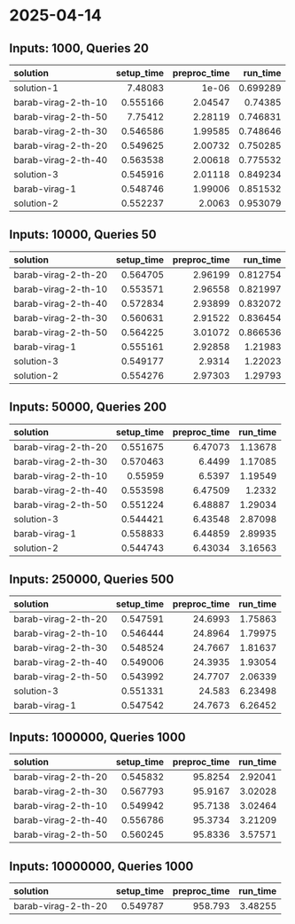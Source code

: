 # 2025-04-14

## Inputs: 1000, Queries 20

| solution            |   setup_time |   preproc_time |   run_time |
|:--------------------|-------------:|---------------:|-----------:|
| solution-1          |     7.48083  |        1e-06   |   0.699289 |
| barab-virag-2-th-10 |     0.555166 |        2.04547 |   0.74385  |
| barab-virag-2-th-50 |     7.75412  |        2.28119 |   0.746831 |
| barab-virag-2-th-30 |     0.546586 |        1.99585 |   0.748646 |
| barab-virag-2-th-20 |     0.549625 |        2.00732 |   0.750285 |
| barab-virag-2-th-40 |     0.563538 |        2.00618 |   0.775532 |
| solution-3          |     0.545916 |        2.01118 |   0.849234 |
| barab-virag-1       |     0.548746 |        1.99006 |   0.851532 |
| solution-2          |     0.552237 |        2.0063  |   0.953079 |

## Inputs: 10000, Queries 50

| solution            |   setup_time |   preproc_time |   run_time |
|:--------------------|-------------:|---------------:|-----------:|
| barab-virag-2-th-20 |     0.564705 |        2.96199 |   0.812754 |
| barab-virag-2-th-10 |     0.553571 |        2.96558 |   0.821997 |
| barab-virag-2-th-40 |     0.572834 |        2.93899 |   0.832072 |
| barab-virag-2-th-30 |     0.560631 |        2.91522 |   0.836454 |
| barab-virag-2-th-50 |     0.564225 |        3.01072 |   0.866536 |
| barab-virag-1       |     0.555161 |        2.92858 |   1.21983  |
| solution-3          |     0.549177 |        2.9314  |   1.22023  |
| solution-2          |     0.554276 |        2.97303 |   1.29793  |

## Inputs: 50000, Queries 200

| solution            |   setup_time |   preproc_time |   run_time |
|:--------------------|-------------:|---------------:|-----------:|
| barab-virag-2-th-20 |     0.551675 |        6.47073 |    1.13678 |
| barab-virag-2-th-30 |     0.570463 |        6.4499  |    1.17085 |
| barab-virag-2-th-10 |     0.55959  |        6.5397  |    1.19549 |
| barab-virag-2-th-40 |     0.553598 |        6.47509 |    1.2332  |
| barab-virag-2-th-50 |     0.551224 |        6.48887 |    1.29034 |
| solution-3          |     0.544421 |        6.43548 |    2.87098 |
| barab-virag-1       |     0.558833 |        6.44859 |    2.89935 |
| solution-2          |     0.544743 |        6.43034 |    3.16563 |

## Inputs: 250000, Queries 500

| solution            |   setup_time |   preproc_time |   run_time |
|:--------------------|-------------:|---------------:|-----------:|
| barab-virag-2-th-20 |     0.547591 |        24.6993 |    1.75863 |
| barab-virag-2-th-10 |     0.546444 |        24.8964 |    1.79975 |
| barab-virag-2-th-30 |     0.548524 |        24.7667 |    1.81637 |
| barab-virag-2-th-40 |     0.549006 |        24.3935 |    1.93054 |
| barab-virag-2-th-50 |     0.543992 |        24.7707 |    2.06339 |
| solution-3          |     0.551331 |        24.583  |    6.23498 |
| barab-virag-1       |     0.547542 |        24.7673 |    6.26452 |

## Inputs: 1000000, Queries 1000

| solution            |   setup_time |   preproc_time |   run_time |
|:--------------------|-------------:|---------------:|-----------:|
| barab-virag-2-th-20 |     0.545832 |        95.8254 |    2.92041 |
| barab-virag-2-th-30 |     0.567793 |        95.9167 |    3.02028 |
| barab-virag-2-th-10 |     0.549942 |        95.7138 |    3.02464 |
| barab-virag-2-th-40 |     0.556786 |        95.3734 |    3.21209 |
| barab-virag-2-th-50 |     0.560245 |        95.8336 |    3.57571 |

## Inputs: 10000000, Queries 1000

| solution            |   setup_time |   preproc_time |   run_time |
|:--------------------|-------------:|---------------:|-----------:|
| barab-virag-2-th-20 |     0.549787 |        958.793 |    3.48255 |